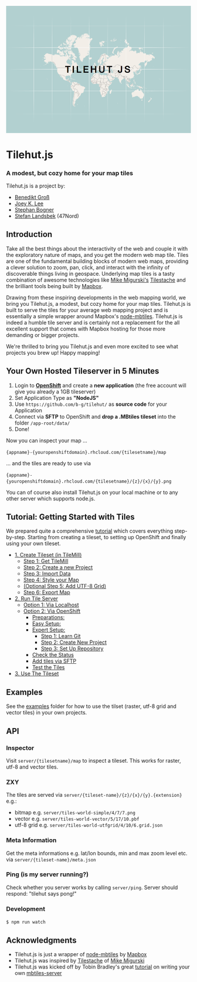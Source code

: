 ![tile hut cover](assets/tilehutjs_title.png)

Tilehut.js
==========
### A modest, but cozy home for your map tiles


Tilehut.js is a project by:

- [Benedikt Groß](http://benedikt-gross.de)
- [Joey K. Lee](http://jk-lee.com)
- [Stephan Bogner](http://stephanbogner.de)
- [Stefan Landsbek](http://47nord.de) (47Nord)


## Introduction
Take all the best things about the interactivity of the web and couple it with the exploratory nature of maps, and you get the modern web map tile. Tiles are one of the fundamental building blocks of modern web maps, providing a clever solution to zoom, pan, click, and interact with the infinity of discoverable things living in geospace. Underlying map tiles is a tasty combination of awesome technologies like [Mike Migurski's](http://mike.teczno.com/) [Tilestache](http://tilestache.org/) and the brilliant tools being built by [Mapbox](mapbox.com).

Drawing from these inspiring developments in the web mapping world, we bring you Tilehut.js, a modest, but cozy home for your map tiles. Tilehut.js is built to serve the tiles for your average web mapping project and is essentially a simple wrapper around Mapbox's [node-mbtiles](https://github.com/mapbox/node-mbtiles). Tilehut.js is indeed a humble tile server and is certainly not a replacement for the all excellent support that comes with Mapbox hosting for those more demanding or bigger projects.

We're thrilled to bring you Tilehut.js and even more excited to see what projects you brew up! Happy mapping!

## Your Own Hosted Tileserver in 5 Minutes
1. Login to **[OpenShift](https://www.openshift.com/)** and create a **new application** (the free account will give you already a 1GB tileserver)
2. Set Application Type as **"NodeJS"**
3. Use `https://github.com/b-g/tilehut/` as **source code** for your Application
4. Connect via **SFTP** to OpenShift and **drop a .MBtiles tileset** into the folder `/app-root/data/`
5. Done!

Now you can inspect your map ...

`{appname}-{youropenshiftdomain}.rhcloud.com/{tilesetname}/map`

... and the tiles are ready to use via

`{appname}-{youropenshiftdomain}.rhcloud.com/{tilesetname}/{z}/{x}/{y}.png`


You can of course also install Tilehut.js on your local machine or to any other server which supports node.js.


## Tutorial: Getting Started with Tiles
We prepared quite a comprehensive [tutorial](https://github.com/b-g/tilehut/tree/master/tutorial) which covers everything step-by-step. Starting from creating a tileset, to setting up OpenShift and finally using your own tileset.

- [1. Create Tileset (in TileMill)](tutorial#1-create-tileset-in-tilemill)
  - [Step 1: Get TileMill](tutorial#step-1-get-tilemill)
  - [Step 2: Create a new Project](tutorial#step-2-create-a-new-project)
  - [Step 3: Import Data](tutorial#step-3-import-data)
  - [Step 4: Style your Map](tutorial#step-4-style-your-map)
  - [(Optional Step 5: Add UTF-8 Grid)](tutorial#optional-step-5-add-utf-8-grid)
  - [Step 6: Export Map](tutorial#step-6-export-map)
- [2. Run Tile Server](tutorial#2-run-tile-server)
  - [Option 1: Via Localhost](tutorial#option-1-via-localhost)
  - [Option 2: Via OpenShift](tutorial#option-2-via-openshift)
    - [Preparations:](tutorial#preparations)
    - [Easy Setup:](tutorial#easy-setup)
    - [Expert Setup:](tutorial#expert-setup)
      - [Step 1: Learn Git](tutorial#step-1-learn-git)
      - [Step 2: Create New Project](tutorial#step-2-create-new-project)
      - [Step 3: Set Up Repository](tutorial#step-3-set-up-repository)
    - [Check the Status](tutorial#check-the-status)
    - [Add tiles via SFTP](tutorial#add-tiles-via-sftp)
    - [Test the Tiles](tutorial#test-the-tiles)
- [3. Use The Tileset](tutorial#3-use-the-tileset)

## Examples

See the [examples](https://github.com/b-g/tilehut/tree/master/examples) folder for how to use the tilset (raster, utf-8 grid and vector tiles) in your own projects.

## API

### Inspector
Visit `server/{tilesetname}/map` to inspect a tileset. This works for raster, utf-8 and vector tiles.

### ZXY
The tiles are served via `server/{tileset-name}/{z}/{x}/{y}.{extension}` e.g.:

- bitmap e.g. `server/tiles-world-simple/4/7/7.png`
- vector e.g. `server/tiles-world-vector/5/17/10.pbf`
- utf-8 grid e.g. `server/tiles-world-utfgrid/4/10/6.grid.json`

### Meta Information
Get the meta informations e.g. lat/lon bounds, min and max zoom level etc. via `server/{tileset-name}/meta.json`

### Ping (is my server running?)
Check whether you server works by calling `server/ping`. Server should respond: "tilehut says pong!"

### Development
`$ npm run watch`

## Acknowledgments

- Tilehut.js is just a wrapper of [node-mbtiles](https://github.com/mapbox/node-mbtiles) by [Mapbox](https://www.mapbox.com/)
- Tilehut.js was inspired by [Tilestache](http://tilestache.org/) of [Mike Migurski](http://mike.teczno.com/)
- Tilehut.js was kicked off by Tobin Bradley's great [tutorial](https://www.youtube.com/watch?v=CwAQSKsSQhI) on writing your own [mbtiles-server](https://github.com/tobinbradley/mbtiles-server)

